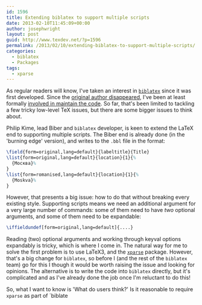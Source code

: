 ```yaml
---
id: 1596
title: Extending biblatex to support multiple scripts
date: 2013-02-10T11:45:09+00:00
author: josephwright
layout: post
guid: http://www.texdev.net/?p=1596
permalink: /2013/02/10/extending-biblatex-to-support-multiple-scripts/
categories:
  - biblatex
  - Packages
tags:
  - xparse
---
```

As regular readers will know, I've taken an interest in [`biblatex`](http://ctan.org/pkg/biblatex) since it was first developed. Since the [original author disappeared](http://www.texdev.net/2012/04/03/biblatex-status/), I've been at least formally [involved in maintain the code](http://www.texdev.net/2012/04/23/biblatex-a-team-to-continue-the-work/). So far, that's been limited to tackling a few tricky low-level TeX issues, but there are some bigger issues to think about.

Philip Kime, lead Biber and `biblatex` developer, is keen to extend the LaTeX end to supporting multiple scripts. The Biber end is already done (in the 'burning edge' version), and writes to the `.bbl` file in the format:

<!-- {% raw %} -->
```latex
\field{form=original,lang=default}{labeltitle}{Title}
\list{form=original,lang=default}{location}{1}{%
  {Москва}%
}
\list{form=romanised,lang=default}{location}{1}{%
  {Moskva}%
}
```
<!-- {% endraw %} -->

However, that presents a big issue: how to do that without breaking every existing style. Supporting scripts means we need an additional argument for a very large number of commands: some of them need to have _two_ optional arguments, and some of them need to be expandable:

```latex
\iffieldundef[form=original,lang=default]{....}
```

Reading (two) optional arguments and working through keyval options expandably is tricky, which is where I come in. The natural way for me to solve the first problem is to use LaTeX3, and the [`xparse`](http://ctan.org/pkg/xparse) package. However, that's a big change for `biblatex`, so before I (and the rest of the `biblatex` team) go for this I though it would be worth raising the issue and looking for opinions. The alternative is to write the code into `biblatex` directly, but it's complicated and as I've already done the job once I'm reluctant to do this!

So, what I want to know is 'What do users think?' Is it reasonable to require `xparse` as part of `biblate

